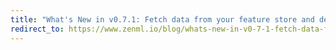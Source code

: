 ```yaml
---
title: "What's New in v0.7.1: Fetch data from your feature store and deploy models on Kubernetes"
redirect_to: https://www.zenml.io/blog/whats-new-in-v0-7-1-fetch-data-from-your-feature-store-and-deploy-models-on-kubernetes
---
```

